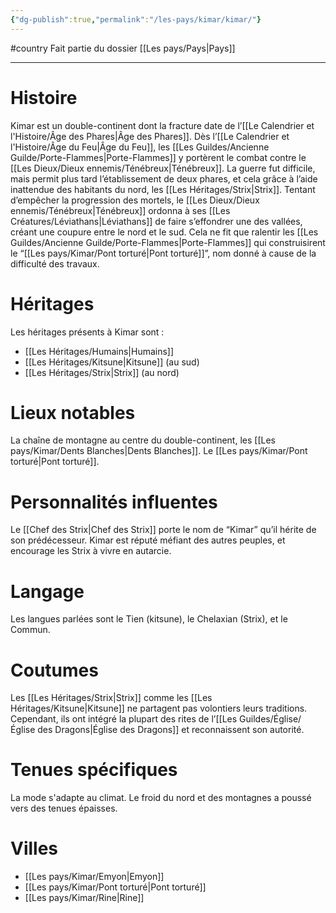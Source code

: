 ```yaml
---
{"dg-publish":true,"permalink":"/les-pays/kimar/kimar/"}
---
```


#country 
Fait partie du dossier [[Les pays/Pays\|Pays]]

-------

# Histoire
Kimar est un double-continent dont la fracture date de l’[[Le Calendrier et l'Histoire/Âge des Phares\|Âge des Phares]].
Dès l’[[Le Calendrier et l'Histoire/Âge du Feu\|Âge du Feu]], les [[Les Guildes/Ancienne Guilde/Porte-Flammes\|Porte-Flammes]] y portèrent le combat contre le [[Les Dieux/Dieux ennemis/Ténébreux\|Ténébreux]]. La guerre fut difficile, mais permit plus tard l’établissement de deux phares, et cela grâce à l’aide inattendue des habitants du nord, les [[Les Héritages/Strix\|Strix]].
Tentant d’empêcher la progression des mortels, le [[Les Dieux/Dieux ennemis/Ténébreux\|Ténébreux]] ordonna à ses [[Les Créatures/Léviathans\|Léviathans]] de faire s’effondrer une des vallées, créant une coupure entre le nord et le sud. Cela ne fit que ralentir les [[Les Guildes/Ancienne Guilde/Porte-Flammes\|Porte-Flammes]] qui construisirent le “[[Les pays/Kimar/Pont torturé\|Pont torturé]]”, nom donné à cause de la difficulté des travaux.
# Héritages
Les héritages présents à Kimar sont :
- [[Les Héritages/Humains\|Humains]]
- [[Les Héritages/Kitsune\|Kitsune]] (au sud)
- [[Les Héritages/Strix\|Strix]] (au nord)
# Lieux notables
La chaîne de montagne au centre du double-continent, les [[Les pays/Kimar/Dents Blanches\|Dents Blanches]].
Le [[Les pays/Kimar/Pont torturé\|Pont torturé]].
# Personnalités influentes
Le [[Chef des Strix\|Chef des Strix]] porte le nom de “Kimar” qu’il hérite de son prédécesseur. Kimar est réputé méfiant des autres peuples, et encourage les Strix à vivre en autarcie. 
# Langage
Les langues parlées sont le Tien (kitsune), le Chelaxian (Strix), et le Commun.
# Coutumes
Les [[Les Héritages/Strix\|Strix]] comme les [[Les Héritages/Kitsune\|Kitsune]] ne partagent pas volontiers leurs traditions.
Cependant, ils ont intégré la plupart des rites de l’[[Les Guildes/Église/Église des Dragons\|Église des Dragons]] et reconnaissent son autorité.
# Tenues spécifiques
La mode s'adapte au climat. Le froid du nord et des montagnes a poussé vers des tenues épaisses.
# Villes
- [[Les pays/Kimar/Emyon\|Emyon]]
- [[Les pays/Kimar/Pont torturé\|Pont torturé]]
- [[Les pays/Kimar/Rine\|Rine]]
